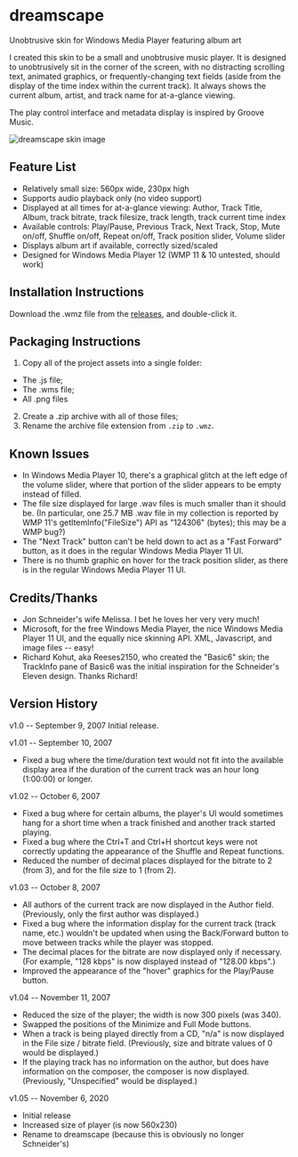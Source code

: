 # dreamscape
Unobtrusive skin for Windows Media Player featuring album art

I created this skin to be a small and unobtrusive music player.  It is designed to unobtrusively sit in the corner of the screen, with no distracting scrolling text, animated graphics, or frequently-changing text fields (aside from the display of the time index within the current track).  It always shows the current album, artist, and track name for at-a-glance viewing.  

The play control interface and metadata display is inspired by Groove Music. 

![dreamscape skin image](https://i.imgur.com/aYpk7Ie.png)


## Feature List  
- Relatively small size: 560px wide, 230px high
- Supports audio playback only (no video support)
- Displayed at all times for at-a-glance viewing: Author, Track Title, Album,
    track bitrate, track filesize, track length, track current time index
- Available controls: Play/Pause, Previous Track, Next Track, Stop, Mute on/off,
    Shuffle on/off, Repeat on/off, Track position slider, Volume slider
- Displays album art if available, correctly sized/scaled
- Designed for Windows Media Player 12 (WMP 11 & 10 untested, should work)

## Installation Instructions 
Download the .wmz file from the [releases](https://github.com/logonoff/wmp-dreamscape/releases/), and double-click it.


## Packaging Instructions

1. Copy all of the project assets into a single folder:
  - The .js file;
  - The .wms file;
  - All .png files
2. Create a .zip archive with all of those files;
3. Rename the archive file extension from `.zip` to `.wmz`.

## Known Issues
- In Windows Media Player 10, there's a graphical glitch at the left edge of the volume slider, where that portion of the slider appears to be empty instead of filled.
- The file size displayed for large .wav files is much smaller than it should be. (In particular, one 25.7 MB .wav file in my collection is reported by WMP 11's getItemInfo("FileSize") API as "124306" (bytes); this may be a WMP bug?)
- The "Next Track" button can't be held down to act as a "Fast Forward" button, as it does in the regular Windows Media Player 11 UI.
- There is no thumb graphic on hover for the track position slider, as there is in the regular Windows Media Player 11 UI.

## Credits/Thanks 
- Jon Schneider's wife Melissa. I bet he loves her very very much!
- Microsoft, for the free Windows Media Player, the nice Windows Media Player 11 UI, and the equally nice skinning API.  XML, Javascript, and image files -- easy!
- Richard Kohut, aka Reeses2150, who created the "Basic6" skin; the TrackInfo pane of Basic6 was the initial inspiration for the Schneider's Eleven design.  Thanks Richard!


## Version History 
v1.0 -- September 9, 2007
Initial release.

v1.01 -- September 10, 2007
- Fixed a bug where the time/duration text would not fit into the available display
area if the duration of the current track was an hour long (1:00:00) or longer.

v1.02 -- October 6, 2007
- Fixed a bug where for certain albums, the player's UI would sometimes hang for a 
short time when a track finished and another track started playing. 
- Fixed a bug where the Ctrl+T and Ctrl+H shortcut keys were not correctly updating the appearance of the Shuffle and Repeat functions.
- Reduced the number of decimal places displayed for the bitrate to 2 (from 3), and for the file size to 1 (from 2).

v1.03 -- October 8, 2007
- All authors of the current track are now displayed in the Author field.  (Previously, only the first author was displayed.)
- Fixed a bug where the information display for the current track (track name, etc.) wouldn't be updated when using the Back/Forward button to move between tracks while the player was stopped.
- The decimal places for the bitrate are now displayed only if necessary.  (For 
example, "128 kbps" is now displayed instead of "128.00 kbps".)
- Improved the appearance of the "hover" graphics for the Play/Pause button.

v1.04 -- November 11, 2007
- Reduced the size of the player; the width is now 300 pixels (was 340).
- Swapped the positions of the Minimize and Full Mode buttons.
- When a track is being played directly from a CD, "n/a" is now displayed in the 
  File size / bitrate field.  (Previously, size and bitrate values of 0 would be  displayed.)
- If the playing track has no information on the author, but does have information   on the composer, the composer is now displayed.  (Previously, "Unspecified" would be displayed.)

v1.05 -- November 6, 2020
- Initial release
- Increased size of player (is now 560x230)
- Rename to dreamscape (because this is obviously no longer Schneider's)
